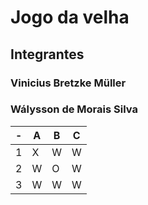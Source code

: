 # Jogo da velha
## Integrantes
### Vinicius Bretzke Müller
### Wálysson de Morais Silva
| - | A | B | C |
| - | - | - | - |
| 1 | X | W | W |
| 2 | W | O | W |
| 3 | W | W | W |
    